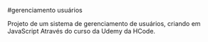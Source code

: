 #gerenciamento usuários

Projeto de um sistema de gerenciamento de usuários, criando em JavaScript
Através do curso da Udemy da HCode.





